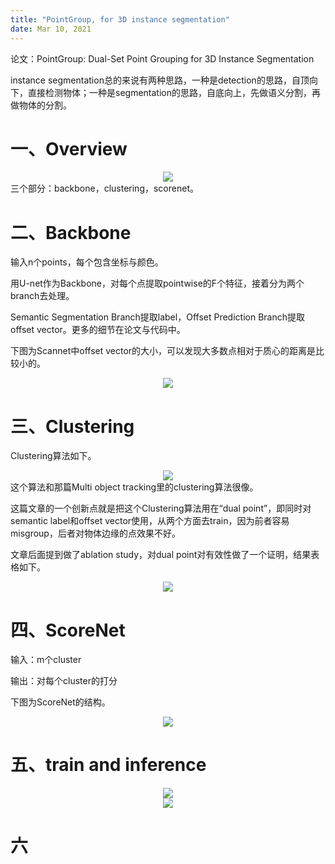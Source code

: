 ```yaml
---
title: "PointGroup, for 3D instance segmentation"
date: Mar 10, 2021
---
```

论文：PointGroup: Dual-Set Point Grouping for 3D Instance Segmentation

instance segmentation总的来说有两种思路，一种是detection的思路，自顶向下，直接检测物体；一种是segmentation的思路，自底向上，先做语义分割，再做物体的分割。

# 一、Overview
<center>
<img src="../imgs/pointgroup.png">
</center>
三个部分：backbone，clustering，scorenet。

# 二、Backbone
输入n个points，每个包含坐标与颜色。

用U-net作为Backbone，对每个点提取pointwise的F个特征，接着分为两个branch去处理。

Semantic Segmentation Branch提取label，Offset Prediction Branch提取offset vector。更多的细节在论文与代码中。

下图为Scannet中offset vector的大小，可以发现大多数点相对于质心的距离是比较小的。
<center>
<img src="../imgs/centroiddistance.png">
</center>

# 三、Clustering
Clustering算法如下。
<center>
<img src="../imgs/clustering.png">
</center>
这个算法和那篇Multi object tracking里的clustering算法很像。

这篇文章的一个创新点就是把这个Clustering算法用在“dual point”，即同时对semantic label和offset vector使用，从两个方面去train，因为前者容易misgroup，后者对物体边缘的点效果不好。

文章后面提到做了ablation study，对dual point对有效性做了一个证明，结果表格如下。
<center>
<img src="../imgs/dualpoint.png">
</center>

# 四、ScoreNet
输入：m个cluster

输出：对每个cluster的打分

下图为ScoreNet的结构。
<center>
<img src="../imgs/scorenet.png">
</center>

# 五、train and inference

<center>
<img src="../imgs/pointgroup7.png">
</center>

<center>
<img src="../imgs/pointgroup_train.png">
</center>

# 六
